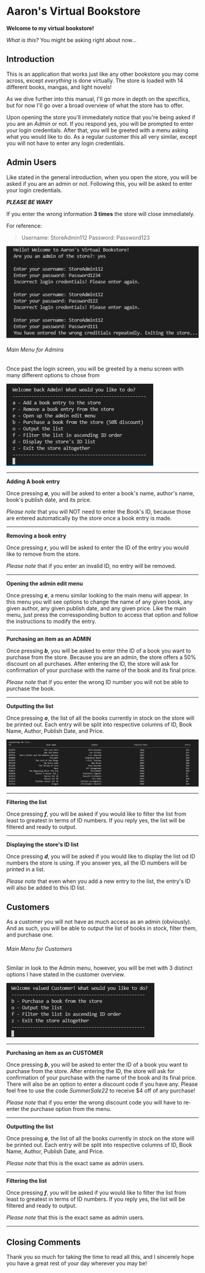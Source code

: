 # Aaron's Virtual Bookstore

**Welcome to my virtual bookstore!**

*What is this?* You might be asking right about now...

## Introduction
This is an application that works just like any other bookstore you may come across, except *everything* is done virtually. The store is loaded with 14 different books, mangas, and light novels! 

As we dive further into this manual, I'll go more in depth on the specifics, but for now I'll go over a broad overview of what the store has to offer.

Upon opening the store you'll immediately notice that you're being asked if you are an *Admin* or not. If you respond yes, you will be prompted to enter your login credentials. After that, you will be greeted with a menu asking what you would like to do. As a regular customer this all very similar, except you will not have to enter any login credentials.

## Admin Users
Like stated in the general introduction, when you open the store, you will be asked if you are an admin or not. Following this, you will be asked to enter your login credentials.

***PLEASE BE WARY***

If you enter the wrong information **3 times** the store will close immediately.

For reference:
> Username: StoreAdmin112
> Password: Password123

![Admin Login Fail](https://github.com/abant006/AaronsVirtualBookstore/blob/master/BookstorePhotos/AdminLoginFAIL.PNG?raw=true)

###### Main Menu for Admins
Once past the login screen, you will be greeted by a menu screen with many different options to chose from

![Admin Main Menu](https://github.com/abant006/AaronsVirtualBookstore/blob/master/BookstorePhotos/AdminMainMenu.PNG?raw=true)

---------------------
**Adding A book entry**

Once pressing ***a***, you will be asked to enter a book's name, author's name, book's publish date, and its price.

*Please note* that you will NOT need to enter the Book's ID, because those are entered automatically by the store once a book entry is made.

-----------------------
**Removing a book entry**

Once pressing ***r***, you will be asked to enter the ID of the entry you would like to remove from the store.

*Please note* that if you enter an invalid ID, no entry will be removed.

-----------------------------
**Opening the admin edit menu**

Once pressing ***e***, a menu similar looking to the main menu will appear. In this menu you will see options to change the name of any given book, any given author, any given publish date, and any given price. Like the main menu, just press the corressponding button to access that option and follow the instructions to modify the entry.

--------------------------------
**Purchasing an item as an ADMIN**

Once pressing ***b***, you will be asked to enter thhe ID of a book you want to purchase from the store. Because you are an admin, the store offers a 50% discount on all purchases. After entering the ID, the store will ask for confirmation of your purchase with the name of the book and its final price.

*Please note* that if you enter the wrong ID number you will not be able to purchase the book.

---------------------
**Outputting the list**

Once pressing ***o***, the list of all the books currently in stock on the store will be printed out. Each entry will be split into respective columns of ID, Book Name, Author, Publish Date, and Price.

![Admin Output List](https://github.com/abant006/AaronsVirtualBookstore/blob/master/BookstorePhotos/AdminOutputMenu.PNG?raw=true)

---------------------
**Filtering the list**

Once pressing ***f***, you will be asked if you would like to filter the list from least to greatest in terms of ID numbers. If you reply yes, the list will be filtered and ready to output.

--------------------------------
**Displaying the store's ID list**

Once pressing ***d***, you will be asked if you would like to display the list od ID numbers the store is using. If you answer yes, all the ID numbers will be printed in a list.

*Please note* that even when you add a new entry to the list, the entry's ID will also be added to this ID list.

## Customers
As a customer you will not have as much access as an admin (obviously). And as such, you will be able to output the list of books in stock, filter them, and purchase one.

###### Main Menu for Customers
Similar in look to the Admin menu, however, you will be met with 3 distinct options I have stated in the customer overview.

![Customer Main Menu](https://github.com/abant006/AaronsVirtualBookstore/blob/master/BookstorePhotos/CustomerMainMenu.PNG?raw=true)

--------------------------------
**Purchasing an item as an CUSTOMER**

Once pressing ***b***, you will be asked to enter the ID of a book you want to purchase from the store. After entering the ID, the store will ask for confirmation of your purchase with the name of the book and its final price. There will also be an option to enter a discount code if you have any. Please feel free to use the code *SummerSale22* to receive $4 off of any purchase!

*Please note* that if you enter the wrong discount code you will have to re-enter the purchase option from the menu.

---------------------
**Outputting the list**

Once pressing ***o***, the list of all the books currently in stock on the store will be printed out. Each entry will be split into respective columns of ID, Book Name, Author, Publish Date, and Price.

*Please note* that this is the exact same as admin users.

---------------------
**Filtering the list**

Once pressing ***f***, you will be asked if you would like to filter the list from least to greatest in terms of ID numbers. If you reply yes, the list will be filtered and ready to output.

*Please note* that this is the exact same as admin users.

--------------------------------

## Closing Comments
Thank you so much for taking the time to read all this, and I sincerely hope you have a great rest of your day wherever you may be!
